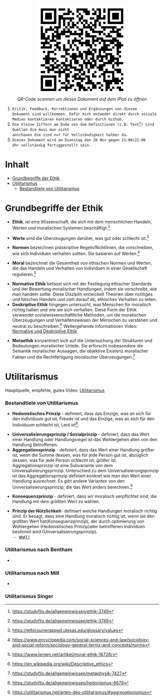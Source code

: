 <p align="center">
	<img src="Img/qr_bk_klas1.png" width="300"  title="qr code">
	<br>
	<em>QR-Code scannen um dieses Dokument auf dem IPad zu öffnen</em>
</p>

1. <code>Kritik, Feedback, Korrektionen und Ergänzungen von diesem Dokument sind willkommen. Dafür mich entweder direkt durch soziale Medien kontaktieren kontaktieren oder durch Github.</code>
2. <code>Die kleine Ziffern am Ende von dem Definitionen (z.B: Text[^1]) sind Quellen die muss man nicht anschauen die sind nur für Vollständigkeit halber da.</code>
3. <code>Dieses Dokument wird am Dienstag den 26 Nov gegen 21:00/22:00 Uhr vollständig fertiggestellt sein. </code>

[^1]: https://studyflix.de/allgemeinwissen/ethik-3749
# Inhalt
- [Grundbegriffe der Ethik](#grundbegriffe-der-ethik)
- [Utilitarismus](#utilitarismus)
	- [Bestandtiele von Utilitarismus](#bestandtiele-von-utilitarismus)
# Grundbegriffe der Ethik

- **Ethik**, ist eine Wissenschaft, die sich mit dem menschlichen Handeln, Werten und moralischen Systemen beschäftigt.[^2]
[^2]: https://studyflix.de/allgemeinwissen/ethik-3749
- **Werte** sind die Überzeugungen darüber, was gut oder schlecht ist.[^3]
[^3]: https://ethicsunwrapped.utexas.edu/glossary/values
- **Normen** bezeichnen präskriptive Regeln/Richtlinien, die vorschreiben, wie sich Individuen verhalten sollten. Sie basieren auf Werten.[^4]
[^4]: https://www.encyclopedia.com/social-sciences-and-law/sociology-and-social-reform/sociology-general-terms-and-concepts/norms
- **Moral** bezeichnet die Gesamtheit von ethischen Normen und Werten, die das Handeln und Verhalten von Individuen in einer Gesellschaft regulieren.[^5]
[^5]: https://www.lernen.net/artikel/moral-ethik-16726/
- **Normative Ethik** befasst sich mit der Festlegung ethischer Standards und der Bewertung moralischer Handlungen, indem sie vorschreibt, wie man handeln sollte. Diese Disziplin entwickelt Theorien über richtiges und falsches Handeln und zielt darauf ab, ethisches Verhalten zu leiten.
- **Deskriptive Ethik** hingegen untersucht, was Menschen für moralisch richtig halten und wie sie sich verhalten. Diese Form der Ethik verwendet sozialwissenschaftliche Methoden, um die moralischen Überzeugungen und Verhaltensweisen der Menschen zu verstehen und neutral zu beschreiben.[^6] Weitergehende Informationen Video: [Normative und Deskriptive Ethik](https://www.youtube.com/watch?v=1X6R8ze7O0I&list=PL7YPshZMeLIazts4sq6UQ2kpjsUxhHaBd&index=25)
[^6]: https://en.wikipedia.org/wiki/Descriptive_ethics
- **Metaethik** konzentriert sich auf die Untersuchung der Strukturen und Bedeutungen moralischer Urteile. Sie erforscht insbesondere die Semantik moralischer Aussagen, die objektive Existenz moralischer Fakten und die Rechtfertigung moralischer Überzeugungen.[^7]
[^7]: https://studyflix.de/allgemeinwissen/metaphysik-7427

# Utilitarismus
Hauptquelle, empfehle, gutes Video: [Utilitarismus](https://www.youtube.com/watch?v=03ESwNlyG8k&list=PL7YPshZMeLIazts4sq6UQ2kpjsUxhHaBd&index=1)

### Bestandtiele von Utilitarismus
- **Hedonistisches Prinzip** - definiert, dass das Einzige, was an sich für den Individuum gut ist, Freude ist und das Einzige, was an sich für den Individuum schlecht ist, Leid ist[^8].
[^8]: https://studyflix.de/allgemeinwissen/hedonismus-6679
- **Universalisierungsprinzip / Sozialprinzip** - definiert, dass das Wert einer Handlung oder Handlungsregel ist das Wohlergehen allen von den Handlung Betroffenen. 
- **Aggregationsprinzip** - definiert, dass das Wert einer Handlung größer ist, wenn die Summe dessen, was für jede Person gut ist, abzüglich dessen, was für jede Person schlecht ist, größer ist. Aggregationsprinzip ist eine Subvariante von dem Universalisierungsprinzip. Unterschied zu dem Universalisierungsprinzip ist das Aggregationsprinzip definiert konkret wie man den Wert einer Handlung ausrechnet. Es gibt andere Varianten von den Universalisierungsprinzip, die das Wert anders berechnen.[^9]
[^9]: https://utilitarismus.net/arten-des-utilitarismus/#aggregationismus
- **Konsequenzprinzip** - definiert, dass wir moralisch verpflichtet sind, die Handlung mit dem größten Wert zu wählen.

- **Prinzip der Nützlichkeit**- definiert welche Handlungen moralisch richtig sind. Er besagt, dass eine Handlung moralisch richtig ist, wenn sie den größten Wert hat(Konsequenzprinzip), der durch optimierung von Wohlergehen (Hedonistisches Prinzip)aller betroffenen Individuen bestimmt wird (Universalisierungsprinzip). <code>             -- [WHAT?](https://www.youtube.com/watch?v=AjezlmZs3aw)</code>
### Utilitarismus nach Bentham
-
### Utilitarismus nach Mill
-
### Utilitarismus Singer
